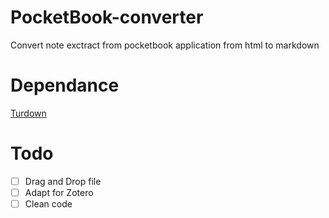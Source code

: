 # PocketBook-converter
 Convert note exctract from pocketbook application from html to markdown

 # Dependance
 [Turdown](https://github.com/mixmark-io/turndown)

# Todo
- [ ] Drag and Drop file
- [ ] Adapt for Zotero
- [ ] Clean code